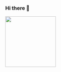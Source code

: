 ### Hi there 👋

<img height="160em" src="https://github-readme-stats.vercel.app/api?username=DaviLhlapakRosa&count_private=true&theme=react&show_icons=true" />

<!--
**Cirilord/Cirilord** is a ✨ _special_ ✨ repository because its `README.md` (this file) appears on your GitHub profile.

Here are some ideas to get you started:

- 🔭 I’m currently working on ...
- 🌱 I’m currently learning ...
- 👯 I’m looking to collaborate on ...
- 🤔 I’m looking for help with ...
- 💬 Ask me about ...
- 📫 How to reach me: ...
- 😄 Pronouns: ...
- ⚡ Fun fact: ...
-->
